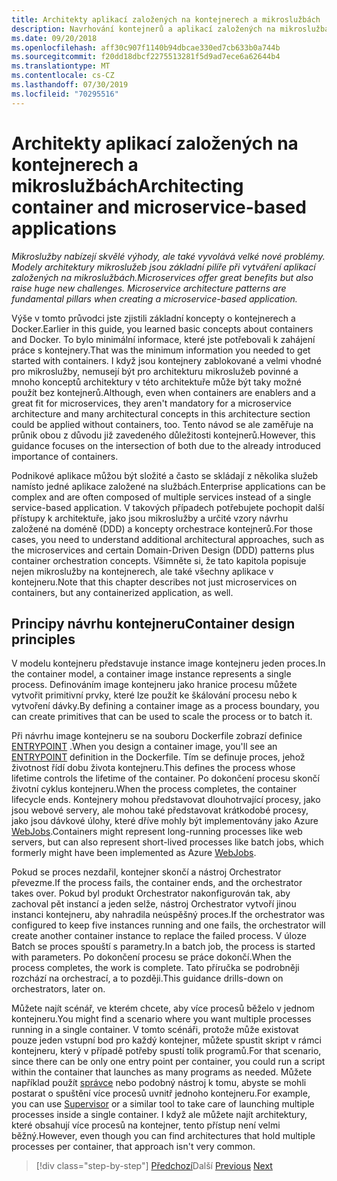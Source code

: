```yaml
---
title: Architekty aplikací založených na kontejnerech a mikroslužbách
description: Navrhování kontejnerů a aplikací založených na mikroslužbách není nijak malé Feat a neměli byste je považovat za lehce. Seznamte se se základními koncepty v této kapitole.
ms.date: 09/20/2018
ms.openlocfilehash: aff30c907f1140b94dbcae330ed7cb633b0a744b
ms.sourcegitcommit: f20dd18dbcf2275513281f5d9ad7ece6a62644b4
ms.translationtype: MT
ms.contentlocale: cs-CZ
ms.lasthandoff: 07/30/2019
ms.locfileid: "70295516"
---
```

# <a name="architecting-container-and-microservice-based-applications"></a><span data-ttu-id="f9c35-104">Architekty aplikací založených na kontejnerech a mikroslužbách</span><span class="sxs-lookup"><span data-stu-id="f9c35-104">Architecting container and microservice-based applications</span></span>

<span data-ttu-id="f9c35-105">*Mikroslužby nabízejí skvělé výhody, ale také vyvolává velké nové problémy. Modely architektury mikroslužeb jsou základní pilíře při vytváření aplikací založených na mikroslužbách.*</span><span class="sxs-lookup"><span data-stu-id="f9c35-105">*Microservices offer great benefits but also raise huge new challenges. Microservice architecture patterns are fundamental pillars when creating a microservice-based application.*</span></span>

<span data-ttu-id="f9c35-106">Výše v tomto průvodci jste zjistili základní koncepty o kontejnerech a Docker.</span><span class="sxs-lookup"><span data-stu-id="f9c35-106">Earlier in this guide, you learned basic concepts about containers and Docker.</span></span> <span data-ttu-id="f9c35-107">To bylo minimální informace, které jste potřebovali k zahájení práce s kontejnery.</span><span class="sxs-lookup"><span data-stu-id="f9c35-107">That was the minimum information you needed to get started with containers.</span></span> <span data-ttu-id="f9c35-108">I když jsou kontejnery zablokované a velmi vhodné pro mikroslužby, nemusejí být pro architekturu mikroslužeb povinné a mnoho konceptů architektury v této architektuře může být taky možné použít bez kontejnerů.</span><span class="sxs-lookup"><span data-stu-id="f9c35-108">Although, even when containers are enablers and a great fit for microservices, they aren't mandatory for a microservice architecture and many architectural concepts in this architecture section could be applied without containers, too.</span></span> <span data-ttu-id="f9c35-109">Tento návod se ale zaměřuje na průnik obou z důvodu již zavedeného důležitosti kontejnerů.</span><span class="sxs-lookup"><span data-stu-id="f9c35-109">However, this guidance focuses on the intersection of both due to the already introduced importance of containers.</span></span>

<span data-ttu-id="f9c35-110">Podnikové aplikace můžou být složité a často se skládají z několika služeb namísto jedné aplikace založené na službách.</span><span class="sxs-lookup"><span data-stu-id="f9c35-110">Enterprise applications can be complex and are often composed of multiple services instead of a single service-based application.</span></span> <span data-ttu-id="f9c35-111">V takových případech potřebujete pochopit další přístupy k architektuře, jako jsou mikroslužby a určité vzory návrhu založené na doméně (DDD) a koncepty orchestrace kontejnerů.</span><span class="sxs-lookup"><span data-stu-id="f9c35-111">For those cases, you need to understand additional architectural approaches, such as the microservices and certain Domain-Driven Design (DDD) patterns plus container orchestration concepts.</span></span> <span data-ttu-id="f9c35-112">Všimněte si, že tato kapitola popisuje nejen mikroslužby na kontejnerech, ale také všechny aplikace v kontejneru.</span><span class="sxs-lookup"><span data-stu-id="f9c35-112">Note that this chapter describes not just microservices on containers, but any containerized application, as well.</span></span>

## <a name="container-design-principles"></a><span data-ttu-id="f9c35-113">Principy návrhu kontejneru</span><span class="sxs-lookup"><span data-stu-id="f9c35-113">Container design principles</span></span>

<span data-ttu-id="f9c35-114">V modelu kontejneru představuje instance image kontejneru jeden proces.</span><span class="sxs-lookup"><span data-stu-id="f9c35-114">In the container model, a container image instance represents a single process.</span></span> <span data-ttu-id="f9c35-115">Definováním image kontejneru jako hranice procesu můžete vytvořit primitivní prvky, které lze použít ke škálování procesu nebo k vytvoření dávky.</span><span class="sxs-lookup"><span data-stu-id="f9c35-115">By defining a container image as a process boundary, you can create primitives that can be used to scale the process or to batch it.</span></span>

<span data-ttu-id="f9c35-116">Při návrhu image kontejneru se na souboru Dockerfile zobrazí definice [ENTRYPOINT](https://docs.docker.com/engine/reference/builder/#entrypoint) .</span><span class="sxs-lookup"><span data-stu-id="f9c35-116">When you design a container image, you'll see an [ENTRYPOINT](https://docs.docker.com/engine/reference/builder/#entrypoint) definition in the Dockerfile.</span></span> <span data-ttu-id="f9c35-117">Tím se definuje proces, jehož životnost řídí dobu života kontejneru.</span><span class="sxs-lookup"><span data-stu-id="f9c35-117">This defines the process whose lifetime controls the lifetime of the container.</span></span> <span data-ttu-id="f9c35-118">Po dokončení procesu skončí životní cyklus kontejneru.</span><span class="sxs-lookup"><span data-stu-id="f9c35-118">When the process completes, the container lifecycle ends.</span></span> <span data-ttu-id="f9c35-119">Kontejnery mohou představovat dlouhotrvající procesy, jako jsou webové servery, ale mohou také představovat krátkodobé procesy, jako jsou dávkové úlohy, které dříve mohly být implementovány jako Azure [WebJobs](https://github.com/Azure/azure-webjobs-sdk/wiki).</span><span class="sxs-lookup"><span data-stu-id="f9c35-119">Containers might represent long-running processes like web servers, but can also represent short-lived processes like batch jobs, which formerly might have been implemented as Azure [WebJobs](https://github.com/Azure/azure-webjobs-sdk/wiki).</span></span>

<span data-ttu-id="f9c35-120">Pokud se proces nezdařil, kontejner skončí a nástroj Orchestrator převezme.</span><span class="sxs-lookup"><span data-stu-id="f9c35-120">If the process fails, the container ends, and the orchestrator takes over.</span></span> <span data-ttu-id="f9c35-121">Pokud byl produkt Orchestrator nakonfigurován tak, aby zachoval pět instancí a jeden selže, nástroj Orchestrator vytvoří jinou instanci kontejneru, aby nahradila neúspěšný proces.</span><span class="sxs-lookup"><span data-stu-id="f9c35-121">If the orchestrator was configured to keep five instances running and one fails, the orchestrator will create another container instance to replace the failed process.</span></span> <span data-ttu-id="f9c35-122">V úloze Batch se proces spouští s parametry.</span><span class="sxs-lookup"><span data-stu-id="f9c35-122">In a batch job, the process is started with parameters.</span></span> <span data-ttu-id="f9c35-123">Po dokončení procesu se práce dokončí.</span><span class="sxs-lookup"><span data-stu-id="f9c35-123">When the process completes, the work is complete.</span></span> <span data-ttu-id="f9c35-124">Tato příručka se podrobněji rozchází na orchestrací, a to později.</span><span class="sxs-lookup"><span data-stu-id="f9c35-124">This guidance drills-down on orchestrators, later on.</span></span>

<span data-ttu-id="f9c35-125">Můžete najít scénář, ve kterém chcete, aby více procesů běželo v jednom kontejneru.</span><span class="sxs-lookup"><span data-stu-id="f9c35-125">You might find a scenario where you want multiple processes running in a single container.</span></span> <span data-ttu-id="f9c35-126">V tomto scénáři, protože může existovat pouze jeden vstupní bod pro každý kontejner, můžete spustit skript v rámci kontejneru, který v případě potřeby spustí tolik programů.</span><span class="sxs-lookup"><span data-stu-id="f9c35-126">For that scenario, since there can be only one entry point per container, you could run a script within the container that launches as many programs as needed.</span></span> <span data-ttu-id="f9c35-127">Můžete například použít [správce](http://supervisord.org/) nebo podobný nástroj k tomu, abyste se mohli postarat o spuštění více procesů uvnitř jednoho kontejneru.</span><span class="sxs-lookup"><span data-stu-id="f9c35-127">For example, you can use [Supervisor](http://supervisord.org/) or a similar tool to take care of launching multiple processes inside a single container.</span></span> <span data-ttu-id="f9c35-128">I když ale můžete najít architektury, které obsahují více procesů na kontejner, tento přístup není velmi běžný.</span><span class="sxs-lookup"><span data-stu-id="f9c35-128">However, even though you can find architectures that hold multiple processes per container, that approach isn't very common.</span></span>

>[!div class="step-by-step"]
><span data-ttu-id="f9c35-129">[Předchozí](../net-core-net-framework-containers/official-net-docker-images.md)Další
>[](containerize-monolithic-applications.md)</span><span class="sxs-lookup"><span data-stu-id="f9c35-129">[Previous](../net-core-net-framework-containers/official-net-docker-images.md)
[Next](containerize-monolithic-applications.md)</span></span>
